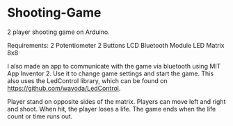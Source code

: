 # Shooting-Game

2 player shooting game on Arduino. 

Requirements:
2 Potentiometer
2 Buttons
LCD
Bluetooth Module
LED Matrix 8x8

I also made an app to communicate with the game via bluetooth using MIT App Inventor 2. Use it to change game settings and start the game. This also uses the LedControl library, which can be found on https://github.com/wayoda/LedControl. 

Player stand on opposite sides of the matrix. Players can move left and right and shoot. When hit, the player loses a life. The game ends when the life count or time runs out. 
